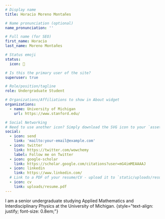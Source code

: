 ```yaml
---
# Display name
title: Horacio Moreno Montañes

# Name pronunciation (optional)
name_pronunciation: ''

# Full name (for SEO)
first_name: Horacio 
last_name: Moreno Montañes

# Status emoji
status:
  icon: 🦋

# Is this the primary user of the site?
superuser: true

# Role/position/tagline
role: Undergraduate Student

# Organizations/Affiliations to show in About widget
organizations:
  - name: University of Michigan
    url: https://www.stanford.edu/

# Social Networking
# Need to use another icon? Simply download the SVG icon to your `assets/media/icons/` folder.
social:
  - icon: send
    link: 'mailto:your-email@example.com'
  - icon: twitter
    link: https://twitter.com/wowchemy
    label: Follow me on Twitter
  - icon: google-scholar
    link: https://scholar.google.com/citations?user=mG4imMEAAAAJ
  - icon: linkedin
    link: https://www.linkedin.com/
  # Link to a PDF of your resume/CV - upload it to `static/uploads/resume.pdf`
  - icon: cv
    link: uploads/resume.pdf
---
```


I am a senior undergraduate studying Applied Mathematics and Interdisciplinary Physics at the University of Michigan. 
{style="text-align: justify; font-size: 0.8em;"}
